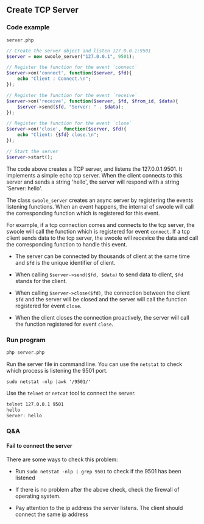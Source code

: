 ## Create TCP Server

### Code example

`server.php`

``` php
// Create the server object and listen 127.0.0.1:9501
$server = new swoole_server("127.0.0.1", 9501);

// Register the function for the event `connect`
$server->on('connect', function($server, $fd){
    echo "Client : Connect.\n";
});

// Register the function for the event `receive`
$server->on('receive', function($server, $fd, $from_id, $data){
    $server->send($fd, "Server: " . $data);
});

// Register the function for the event `close`
$server->on('close', function($server, $fd){
    echo "Client: {$fd} close.\n";
});

// Start the server
$server->start();
```
The code above creates a TCP server, and listens the 127.0.0.1:9501. It implements a simple echo tcp server. When the client connects to this server and sends a string 'hello', the server will respond with a string 'Server: hello'.

The class `swoole_server` creates an async server by registering the events listening functions. When an event happens, the internal of swoole will call the corresponding function which is registered for this event. 

For example, if a tcp connection comes and connects to the tcp server, the swoole will call the function which is registered for event `connect`. If a tcp client sends data to the tcp server, the swoole will recevice the data and call the corresponding function to handle this event. 

- The server can be connected by thousands of client at the same time and `$fd` is the unique identifier of client.

- When calling `$server->send($fd, $data)` to send data to client, `$fd` stands for the client.

- When calling `$server->close($fd)`, the connection between the client `$fd` and the server will be closed and the server will call the function registered for event `close`.

- When the client closes the connection proactively, the server will call the function registered for event `close`.

### Run program

``` bash
php server.php
```

Run the server file in command line. You can use the `netstat` to check which process is listening the 9501 port. 

`sudo netstat -nlp |awk '/9501/'`

Use the `telnet` or `netcat` tool to connect the server.
``` bash
telnet 127.0.0.1 9501
hello
Server: hello
```

### Q&A

#### Fail to connect the server

There are some ways to check this problem:

- Run `sudo netstat -nlp | grep 9501` to check if the 9501 has been listened

- If there is no problem after the above check, check the firewall of operating system.

- Pay attention to the ip address the server listens. The client should connect the same ip address
